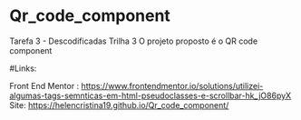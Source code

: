 # Qr_code_component


Tarefa 3 - Descodificadas Trilha 3 
O projeto proposto é o QR code component 

#Links:

Front End Mentor : https://www.frontendmentor.io/solutions/utilizei-algumas-tags-semnticas-em-html-pseudoclasses-e-scrollbar-hk_jO86pyX
Site: https://helencristina19.github.io/Qr_code_component/
